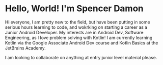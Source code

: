 # Hello, World! I'm Spencer Damon
Hi everyone, I am pretty new to the field, but have been putting in some serious hours
learning to code, and wokrking on starting a career as a Junior Android Developer.
My interests are in Android Dev, Software Engineering, as I love problem solving with Kotlin!
I am currently learning Kotlin via the Google Associate Android Dev course and 
Kotlin Basics at the JetBrains Academy.  

I am looking to collaborate on anything at entry junior level material please. 
